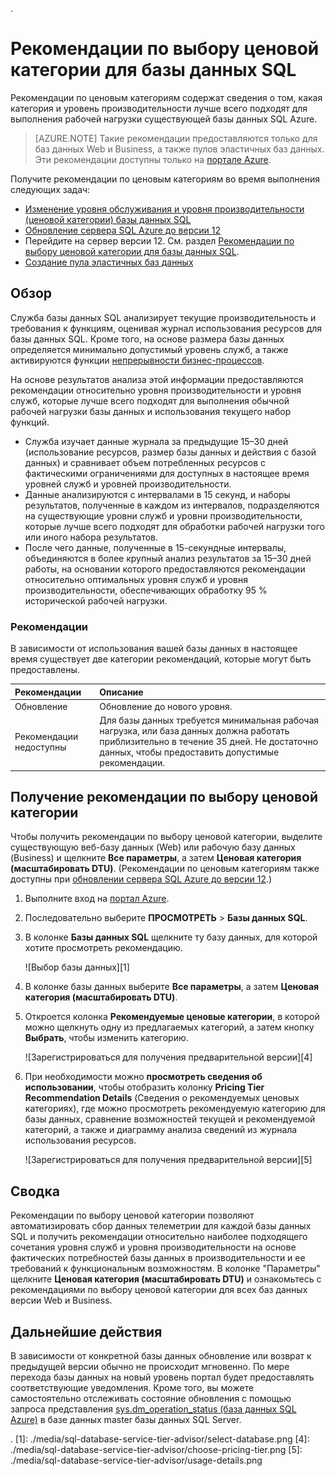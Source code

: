 <properties 
   pageTitle="Рекомендации по выбору ценовой категории для базы данных SQL" 
   description="При изменении ценовых категорий на портале Azure предоставляются соответствующие рекомендации со сведениями о том, какая категория лучше всего подходит для выполнения рабочей нагрузки существующей базы данных SQL Azure. Ценовые категории описывают уровень служб и уровень производительности базы данных SQL." 
   services="sql-database" 
   documentationCenter="" 
   authors="stevestein" 
   manager="jhubbard" 
   editor="monicar"/>

.<tags
   ms.service="sql-database"
   ms.devlang="na"
   ms.topic="article"
   ms.tgt_pltfrm="na"
   ms.workload="data-management" 
   ms.date="08/08/2016"
   ms.author="sstein"/>

# Рекомендации по выбору ценовой категории для базы данных SQL

 Рекомендации по ценовым категориям содержат сведения о том, какая категория и уровень производительности лучше всего подходят для выполнения рабочей нагрузки существующей базы данных SQL Azure.

> [AZURE.NOTE] Такие рекомендации предоставляются только для баз данных Web и Business, а также пулов эластичных баз данных. Эти рекомендации доступны только на [портале Azure](https://portal.azure.com/).


Получите рекомендации по ценовым категориям во время выполнения следующих задач:

- [Изменение уровня обслуживания и уровня производительности (ценовой категории) базы данных SQL](sql-database-scale-up.md)
- [Обновление сервера SQL Azure до версии 12](sql-database-upgrade-server-portal.md)
- Перейдите на сервер версии 12. См. раздел [Рекомендации по выбору ценовой категории для базы данных SQL](sql-database-service-tier-advisor.md).
- [Создание пула эластичных баз данных](sql-database-elastic-pool.md#elastic-database-pool-pricing-tier-recommendations)





## Обзор

Служба базы данных SQL анализирует текущие производительность и требования к функциям, оценивая журнал использования ресурсов для базы данных SQL. Кроме того, на основе размера базы данных определяется минимально допустимый уровень служб, а также активируются функции [непрерывности бизнес-процессов](sql-database-business-continuity.md).

На основе результатов анализа этой информации предоставляются рекомендации относительно уровня производительности и уровня служб, которые лучше всего подходят для выполнения обычной рабочей нагрузки базы данных и использования текущего набор функций.

- Служба изучает данные журнала за предыдущие 15–30 дней (использование ресурсов, размер базы данных и действия с базой данных) и сравнивает объем потребленных ресурсов с фактическими ограничениями для доступных в настоящее время уровней служб и уровней производительности.
- Данные анализируются с интервалами в 15 секунд, и наборы результатов, полученные в каждом из интервалов, подразделяются на существующие уровни служб и уровни производительности, которые лучше всего подходят для обработки рабочей нагрузки того или иного набора результатов.
- После чего данные, полученные в 15-секундные интервалы, объединяются в более крупный анализ результатов за 15–30 дней работы, на основании которого предоставляются рекомендации относительно оптимальных уровня служб и уровня производительности, обеспечивающих обработку 95 % исторической рабочей нагрузки.

### Рекомендации

В зависимости от использования вашей базы данных в настоящее время существует две категории рекомендаций, которые могут быть предоставлены.


| Рекомендации | Описание |
| :--- | :--- |
| Обновление | Обновление до нового уровня. |
| Рекомендации недоступны | Для базы данных требуется минимальная рабочая нагрузка, или база данных должна работать приблизительно в течение 35 дней. Не достаточно данных, чтобы предоставить допустимые рекомендации. |

## Получение рекомендации по выбору ценовой категории

Чтобы получить рекомендации по выбору ценовой категории, выделите существующую веб-базу данных (Web) или рабочую базу данных (Business) и щелкните **Все параметры**, а затем **Ценовая категория (масштабировать DTU)**. (Рекомендации по ценовым категориям также доступны при [обновлении сервера SQL Azure до версии 12](sql-database-upgrade-server-portal.md).)

1. Выполните вход на [портал Azure](https://portal.azure.com/).
2. Последовательно выберите **ПРОСМОТРЕТЬ** > **Базы данных SQL**.
4. В колонке **Базы данных SQL** щелкните ту базу данных, для которой хотите просмотреть рекомендацию.

    ![Выбор базы данных][1]

5. В колонке базы данных выберите **Все параметры**, а затем **Ценовая категория (масштабировать DTU)**.


7. Откроется колонка **Рекомендуемые ценовые категории**, в которой можно щелкнуть одну из предлагаемых категорий, а затем кнопку **Выбрать**, чтобы изменить категорию.

    ![Зарегистрироваться для получения предварительной версии][4]

8. При необходимости можно **просмотреть сведения об использовании**, чтобы отобразить колонку **Pricing Tier Recommendation Details** (Сведения о рекомендуемых ценовых категориях), где можно просмотреть рекомендуемую категорию для базы данных, сравнение возможностей текущей и рекомендуемой категорий, а также и диаграмму анализа сведений из журнала использования ресурсов.

    ![Зарегистрироваться для получения предварительной версии][5]



## Сводка

Рекомендации по выбору ценовой категории позволяют автоматизировать сбор данных телеметрии для каждой базы данных SQL и получить рекомендации относительно наиболее подходящего сочетания уровня служб и уровня производительности на основе фактических потребностей базы данных в производительности и ее требований к функциональным возможностям. В колонке "Параметры" щелкните **Ценовая категория (масштабировать DTU)** и ознакомьтесь с рекомендациями по выбору ценовой категории для всех баз данных версии Web и Business.



## Дальнейшие действия

В зависимости от конкретной базы данных обновление или возврат к предыдущей версии обычно не происходит мгновенно. По мере перехода базы данных на новый уровень портал будет предоставлять соответствующие уведомления. Кроме того, вы можете самостоятельно отслеживать состояние обновления с помощью запроса представления [sys.dm\_operation\_status (база данных SQL Azure)](https://msdn.microsoft.com/library/dn270022.aspx) в базе данных master базы данных SQL Server.


.<!--Image references-->
[1]: ./media/sql-database-service-tier-advisor/select-database.png
[4]: ./media/sql-database-service-tier-advisor/choose-pricing-tier.png
[5]: ./media/sql-database-service-tier-advisor/usage-details.png


 

<!---HONumber=AcomDC_0810_2016-->